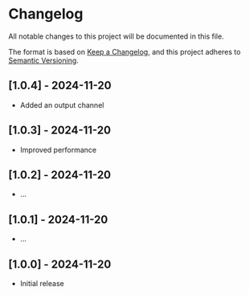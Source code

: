 # Changelog

All notable changes to this project will be documented in this file.

The format is based on [Keep a Changelog](https://keepachangelog.com/en/1.1.0/),
and this project adheres to [Semantic Versioning](https://semver.org/spec/v2.0.0.html).

## [1.0.4] - 2024-11-20

-   Added an output channel

## [1.0.3] - 2024-11-20

-   Improved performance

## [1.0.2] - 2024-11-20

-   ...

## [1.0.1] - 2024-11-20

-   ...

## [1.0.0] - 2024-11-20

-   Initial release
